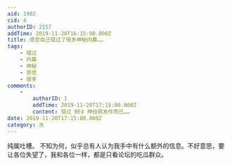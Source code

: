 ```yaml
---
aid: 1902
cid: 4
authorID: 2157
addTime: 2019-11-20T16:15:00.000Z
title: 感觉自己错过了很多神秘内幕……
tags:
    - 错过
    - 内幕
    - 神秘
    - 感觉
    - 很多
comments:
    -
        authorID: 1
        addTime: 2019-11-20T17:15:00.000Z
        content: 错过 BE4 神经病发作而已……
date: 2019-11-20T17:15:00.000Z
category: 水
---
```


纯属吐槽。 不知为何，似乎总有人认为我手中有什么额外的信息。不好意思，要让各位失望了，我和各位一样，都是只看论坛的吃瓜群众。
